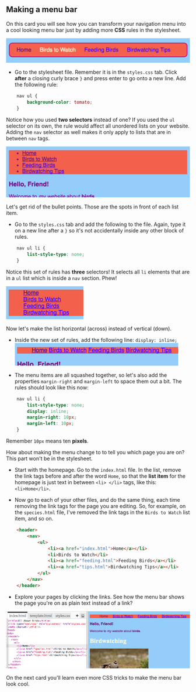 ## Making a menu bar

On this card you will see how you can transform your navigation menu into a cool looking menu bar just by adding more **CSS** rules in the stylesheet.

![Example of a menu bar](images/egCoolMenuBar.png)

- Go to the stylesheet file. Remember it is in the `styles.css` tab. Click **after** a closing curly brace `}` and press enter to go onto a new line. Add the following rule:

```css
    nav ul {
        background-color: tomato;
    }
```

Notice how you used **two selectors** instead of one? If you used the `ul` selector on its own, the rule would affect all unordered lists on your website. Adding the `nav` selector as well makes it only apply to lists that are in between `nav` tags.

![List with red background](images/egMenuBarFirstStyle.png)

Let's get rid of the bullet points. Those are the spots in front of each list item. 

- Go to the `styles.css` tab and add the following to the file. Again, type it on a new line after a `}` so it's not accidentally inside any other block of rules.

```css
    nav ul li {
        list-style-type: none;
    }
```

Notice this set of rules has **three** selectors! It selects all `li` elements that are in a `ul` list which is inside a `nav` section. Phew! 

![List with bullet points removed](images/egMenuBarNoBullets.png)

Now let's make the list horizontal \(across\) instead of vertical \(down\). 

- Inside the new set of rules, add the following line: `display: inline;` ![](images/egMenuBarInline.png) 
 
- The menu items are all squashed together, so let's also add the properties `margin-right` and `margin-left` to space them out a bit. The rules should look like this now:

```css
    nav ul li {
        list-style-type: none;
        display: inline;
        margin-right: 10px;
        margin-left: 10px;
    }
```
   
Remember `10px` means ten **pixels**.

How about making the menu change to to tell you which page you are on? This part won't be in the stylesheet.

- Start with the homepage. Go to the `index.html` file. In the list, remove the link tags before and after the word `Home`, so that the **list item** for the homepage is just text in between `<li> </li>` tags, like this: `<li>Home</li>`.

- Now go to each of your other files, and do the same thing, each time removing the link tags for the page you are editing. So, for example, on the `species.html` file, I've removed the link tags in the `Birds to Watch` list item, and so on.

```html
    <header>
        <nav>
            <ul>
                <li><a href="index.html">Home</a></li>
                <li>Birds to Watch</li>
                <li><a href="feeding.html">Feeding Birds</a></li>
                <li><a href="tips.html">Birdwatching Tips</a></li>
            </ul>
        </nav>
    </header>
```

- Explore your pages by clicking the links. See how the menu bar shows the page you're on as plain text instead of a link? 

![Example of menu bar highlighting current page](images/egMenuBarOnPage.png)

On the next card you'll learn even more CSS tricks to make the menu bar look cool.
